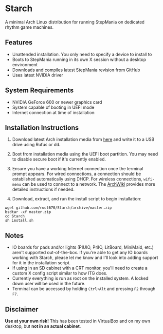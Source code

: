 # Starch

A minimal Arch Linux distribution for running StepMania on dedicated rhythm game
machines.

## Features

* Unattended installation. You only need to specify a device to install to
* Boots to StepMania running in its own X session without a desktop environment
* Downloads and compiles latest StepMania revision from GitHub
* Uses latest NVIDIA driver

## System Requirements

* NVIDIA GeForce 600 or newer graphics card
* System capable of booting in UEFI mode
* Internet connection at time of installation

## Installation Instructions

1. Download latest Arch installation media from
   [here](https://www.archlinux.org/download/) and write it to a USB drive using
   Rufus or dd.

2. Boot from installation media using the UEFI boot partition. You may need to
   disable secure boot if it's currently enabled.

3. Ensure you have a working Internet connection once the terminal prompt
   appears. For wired connections, a connection should be established
   automatically using DHCP. For wireless connections, `wifi-menu` can be used
   to connect to a network. The
   [ArchWiki](https://wiki.archlinux.org/index.php/Network_configuration)
   provides more detailed instructions if needed.

4. Download, extract, and run the install script to begin installation:

```
wget github.com/root670/Starch/archive/master.zip
bsdtar -xf master.zip
cd Starch
sh install.sh
```

## Notes

* IO boards for pads and/or lights (PIUIO, P4IO, LitBoard, MiniMaid, etc.)
  aren't supported out-of-the-box. If you're able to get any IO boards working
  with Starch, please let me know and I'll look into adding support for it in
  the installation script.
* If using in an SD cabinet with a CRT monitor, you'll need to create a custom X
  config script similar to how ITG does.
* Currently everything is run as root on the installed system. A locked down
  user will be used in the future.
* Terminal can be accessed by holding `Ctrl+Alt` and pressing `F2` through `F7`.

## Disclaimer

**Use at your own risk!** This has been tested in VirtualBox and on my own
desktop, but **not in an actual cabinet**.